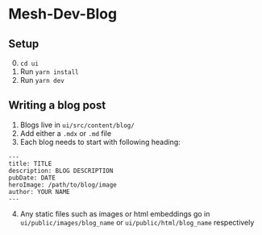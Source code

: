 # Mesh-Dev-Blog

## Setup

0. `cd ui`
1. Run `yarn install`
2. Run `yarn dev`

## Writing a blog post

1. Blogs live in `ui/src/content/blog/`
2. Add either a `.mdx` or `.md` file 
3. Each blog needs to start with following heading:
```
---
title: TITLE
description: BLOG DESCRIPTION
pubDate: DATE
heroImage: /path/to/blog/image
author: YOUR NAME
---
```
4. Any static files such as images or html embeddings go in `ui/public/images/blog_name` or `ui/public/html/blog_name` respectively 